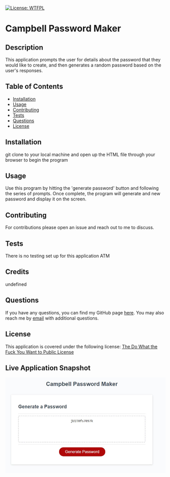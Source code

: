 
  [![License: WTFPL](https://img.shields.io/badge/License-WTFPL-brightgreen.svg)](http://www.wtfpl.net/about/)

  # Campbell Password Maker

  ## Description
  This application prompts the user for details about the password that they would like to create, and then generates a random password based on the user's responses.


  ## Table of Contents

  * [Installation](#installation)
  * [Usage](#usage)
  * [Contributing](#contributing)
  * [Tests](#tests)
  * [Questions](#questions)
  * [License](#license)

  ## Installation
  git clone to your local machine and open up the HTML file through your browser to begin the program

  ## Usage
  Use this program by hitting the 'generate password' button and following the series of prompts. Once complete, the program will generate and new password and display it on the screen.

  ## Contributing
  For contributions please open an issue and reach out to me to discuss.

  ## Tests
  There is no testing set up for this application ATM

  ## Credits
  undefined

  ## Questions
  If you have any questions, you can find my GitHub page [here](https://github.com/campbefs). You may also reach me by [email](mailto:campbefs@gmail.com) with additional questions.

  ## License
  This application is covered under the following license: [The Do What the Fuck You Want to Public License](http://www.wtfpl.net/about/)

  ## Live Application Snapshot
  ![alt text](./assets/images/passwordGen.JPG 'Live Application Screenshot')
